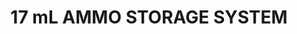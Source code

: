 ---
title: "17 mL AMMO STORAGE SYSTEM"
price: "TBA"
desc: "Opis nije dostupan"
img_path: "/assets/img/A.MIG-8005.jpg"
brand: AMMO
available: true
cat: "tools"
subcat: "ORGANIZERS"
subsubcat: "SS"
---